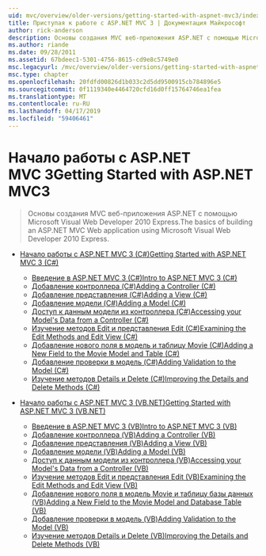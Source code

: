 ```yaml
---
uid: mvc/overview/older-versions/getting-started-with-aspnet-mvc3/index
title: Приступая к работе с ASP.NET MVC 3 | Документация Майкрософт
author: rick-anderson
description: Основы создания MVC веб-приложения ASP.NET с помощью Microsoft Visual Web Developer 2010 Express.
ms.author: riande
ms.date: 09/28/2011
ms.assetid: 67bdeec1-5301-4756-8615-cd9e8c5749e0
msc.legacyurl: /mvc/overview/older-versions/getting-started-with-aspnet-mvc3
msc.type: chapter
ms.openlocfilehash: 20fdfd00826d1b033c2d5dd9500915cb784896e5
ms.sourcegitcommit: 0f1119340e4464720cfd16d0ff15764746ea1fea
ms.translationtype: MT
ms.contentlocale: ru-RU
ms.lasthandoff: 04/17/2019
ms.locfileid: "59406461"
---
```

# <a name="getting-started-with-aspnet-mvc3"></a><span data-ttu-id="6b785-103">Начало работы с ASP.NET MVC 3</span><span class="sxs-lookup"><span data-stu-id="6b785-103">Getting Started with ASP.NET MVC3</span></span>

> <span data-ttu-id="6b785-104">Основы создания MVC веб-приложения ASP.NET с помощью Microsoft Visual Web Developer 2010 Express.</span><span class="sxs-lookup"><span data-stu-id="6b785-104">The basics of building an ASP.NET MVC Web application using Microsoft Visual Web Developer 2010 Express.</span></span>


- [<span data-ttu-id="6b785-105">Начало работы с ASP.NET MVC 3 (C#)</span><span class="sxs-lookup"><span data-stu-id="6b785-105">Getting Started with ASP.NET MVC 3 (C#)</span></span>](cs/index.md)

    - [<span data-ttu-id="6b785-106">Введение в ASP.NET MVC 3 (C#)</span><span class="sxs-lookup"><span data-stu-id="6b785-106">Intro to ASP.NET MVC 3 (C#)</span></span>](cs/intro-to-aspnet-mvc-3.md)
    - [<span data-ttu-id="6b785-107">Добавление контроллера (C#)</span><span class="sxs-lookup"><span data-stu-id="6b785-107">Adding a Controller (C#)</span></span>](cs/adding-a-controller.md)
    - [<span data-ttu-id="6b785-108">Добавление представления (C#)</span><span class="sxs-lookup"><span data-stu-id="6b785-108">Adding a View (C#)</span></span>](cs/adding-a-view.md)
    - [<span data-ttu-id="6b785-109">Добавление модели (C#)</span><span class="sxs-lookup"><span data-stu-id="6b785-109">Adding a Model (C#)</span></span>](cs/adding-a-model.md)
    - [<span data-ttu-id="6b785-110">Доступ к данным модели из контроллера (C#)</span><span class="sxs-lookup"><span data-stu-id="6b785-110">Accessing your Model's Data from a Controller (C#)</span></span>](cs/accessing-your-models-data-from-a-controller.md)
    - [<span data-ttu-id="6b785-111">Изучение методов Edit и представления Edit (C#)</span><span class="sxs-lookup"><span data-stu-id="6b785-111">Examining the Edit Methods and Edit View (C#)</span></span>](cs/examining-the-edit-methods-and-edit-view.md)
    - [<span data-ttu-id="6b785-112">Добавление нового поля в модель и таблицу Movie (C#)</span><span class="sxs-lookup"><span data-stu-id="6b785-112">Adding a New Field to the Movie Model and Table (C#)</span></span>](cs/adding-a-new-field.md)
    - [<span data-ttu-id="6b785-113">Добавление проверки в модель (C#)</span><span class="sxs-lookup"><span data-stu-id="6b785-113">Adding Validation to the Model (C#)</span></span>](cs/adding-validation-to-the-model.md)
    - [<span data-ttu-id="6b785-114">Изучение методов Details и Delete (C#)</span><span class="sxs-lookup"><span data-stu-id="6b785-114">Improving the Details and Delete Methods (C#)</span></span>](cs/improving-the-details-and-delete-methods.md)
- [<span data-ttu-id="6b785-115">Начало работы с ASP.NET MVC 3 (VB.NET)</span><span class="sxs-lookup"><span data-stu-id="6b785-115">Getting Started with ASP.NET MVC 3 (VB.NET)</span></span>](vb/index.md)

    - [<span data-ttu-id="6b785-116">Введение в ASP.NET MVC 3 (VB)</span><span class="sxs-lookup"><span data-stu-id="6b785-116">Intro to ASP.NET MVC 3 (VB)</span></span>](vb/intro-to-aspnet-mvc-3.md)
    - [<span data-ttu-id="6b785-117">Добавление контроллера (VB)</span><span class="sxs-lookup"><span data-stu-id="6b785-117">Adding a Controller (VB)</span></span>](vb/adding-a-controller.md)
    - [<span data-ttu-id="6b785-118">Добавление представления (VB)</span><span class="sxs-lookup"><span data-stu-id="6b785-118">Adding a View (VB)</span></span>](vb/adding-a-view.md)
    - [<span data-ttu-id="6b785-119">Добавление модели (VB)</span><span class="sxs-lookup"><span data-stu-id="6b785-119">Adding a Model (VB)</span></span>](vb/adding-a-model.md)
    - [<span data-ttu-id="6b785-120">Доступ к данным модели из контроллера (VB)</span><span class="sxs-lookup"><span data-stu-id="6b785-120">Accessing your Model's Data from a Controller (VB)</span></span>](vb/accessing-your-models-data-from-a-controller.md)
    - [<span data-ttu-id="6b785-121">Изучение методов Edit и представления Edit (VB)</span><span class="sxs-lookup"><span data-stu-id="6b785-121">Examining the Edit Methods and Edit View (VB)</span></span>](vb/examining-the-edit-methods-and-edit-view.md)
    - [<span data-ttu-id="6b785-122">Добавление нового поля в модель Movie и таблицу базы данных (VB)</span><span class="sxs-lookup"><span data-stu-id="6b785-122">Adding a New Field to the Movie Model and Database Table (VB)</span></span>](vb/adding-a-new-field.md)
    - [<span data-ttu-id="6b785-123">Добавление проверки в модель (VB)</span><span class="sxs-lookup"><span data-stu-id="6b785-123">Adding Validation to the Model (VB)</span></span>](vb/adding-validation-to-the-model.md)
    - [<span data-ttu-id="6b785-124">Изучение методов Details и Delete (VB)</span><span class="sxs-lookup"><span data-stu-id="6b785-124">Improving the Details and Delete Methods (VB)</span></span>](vb/improving-the-details-and-delete-methods.md)
